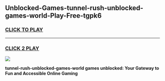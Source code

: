 
## Unblocked-Games-tunnel-rush-unblocked-games-world-Play-Free-tgpk6
<h3>
<a href="https://premium76.site?title=tunnel-rush-unblocked-games-world&ref=22A">CLICK TO PLAY</a></h3>
<hr>

<h3>
<a href="https://premium76.site?title=tunnel-rush-unblocked-games-world&ref=22A">CLICK 2 PLAY</a>
  
</h3>

<a href="https://premium76.site?title=tunnel-rush-unblocked-games-world&ref=22A"><img src="https://clearcache.store/games.png"></a>


**tunnel-rush-unblocked-games-world games unblocked: Your Gateway to Fun and Accessible Online Gaming**

